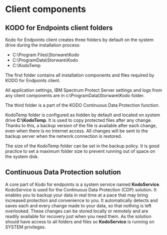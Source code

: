 # Client components

## KODO for Endpoints client folders

Kodo for Endpoints client creates three folders by default on the system drive during the installation process:

* C:\Program Files\Storware\Kodo
* C:\ProgramData\Storware\Kodo
* C:\KodoTemp

The first folder contains all installation components and files required by KODO for Endpoints client.

All application settings, IBM Spectrum Protect Server settings and logs from any client components are in c:\ProgramData\Storware\Kodo folder.

The third folder is a part of the KODO Continuous Data Protection function.

KodoTemp folder is configured as hidden by default and located on system drive **C:\KodoTemp**. It is used to copy protected files after any change. Thanks to this, a backup version of the file is available after each change, even when there is no Internet access. All changes will be sent to the backup server when the network connection is restored.

The size of the KodoTemp folder can be set in the backup policy. It is good practice to set a maximum folder size to prevent running out of space on the system disk.

## Continuous Data Protection solution

A core part of Kodo for endpoints is a system service named **KodoService**. KodoService is used for the Continuous Data Protection \(CDP\) solution. It enables you to backup your data in real time at a pace that may bring increased protection and convenience to you. It automatically detects and saves each and every change made to your data, so that nothing is left overlooked. These changes can be stored locally or remotely and are readily available for recovery just when you need them. As the solution should have access to all folders and files so **KodoService** is running on SYSTEM privileges.



